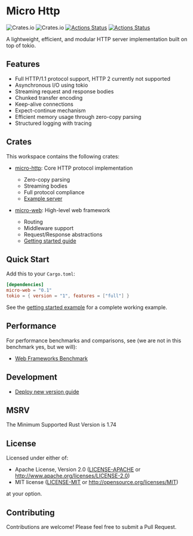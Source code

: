 # Micro Http

![Crates.io](https://img.shields.io/crates/l/micro-web) 
![Crates.io](https://img.shields.io/crates/v/micro-web)
[![Actions Status](https://github.com/foldright/micro-http/actions/workflows/ci.yml/badge.svg)](https://github.com/foldright/micro-http/actions)
[![Actions Status](https://github.com/foldright/micro-http/actions/workflows/clippy.yml/badge.svg)](https://github.com/foldright/micro-http/actions)

A lightweight, efficient, and modular HTTP server implementation built on top of tokio.

## Features

- Full HTTP/1.1 protocol support, HTTP 2 currently not supported
- Asynchronous I/O using tokio
- Streaming request and response bodies
- Chunked transfer encoding
- Keep-alive connections
- Expect-continue mechanism
- Efficient memory usage through zero-copy parsing
- Structured logging with tracing

## Crates

This workspace contains the following crates:

- [micro-http](crates/http/README.md): Core HTTP protocol implementation
  - Zero-copy parsing
  - Streaming bodies
  - Full protocol compliance
  - [Example server](crates/http/examples/server.rs)

- [micro-web](crates/web/README.md): High-level web framework
  - Routing
  - Middleware support
  - Request/Response abstractions
  - [Getting started guide](crates/web/examples/getting_started.rs)

## Quick Start

Add this to your `Cargo.toml`:

```toml
[dependencies]
micro-web = "0.1"
tokio = { version = "1", features = ["full"] }
```

See the [getting started example](crates/web/examples/getting_started.rs) for a complete working example.

## Performance

For performance benchmarks and comparisons, see (we are not in this benchmark yes, but we will):
- [Web Frameworks Benchmark](https://web-frameworks-benchmark.netlify.app/result?l=rust)

## Development

- [Deploy new version guide](deploy.md)

## MSRV

The Minimum Supported Rust Version is 1.74

## License

Licensed under either of:

- Apache License, Version 2.0 ([LICENSE-APACHE](LICENSE-APACHE) or http://www.apache.org/licenses/LICENSE-2.0)
- MIT license ([LICENSE-MIT](LICENSE-MIT) or http://opensource.org/licenses/MIT)

at your option.

## Contributing

Contributions are welcome! Please feel free to submit a Pull Request.
